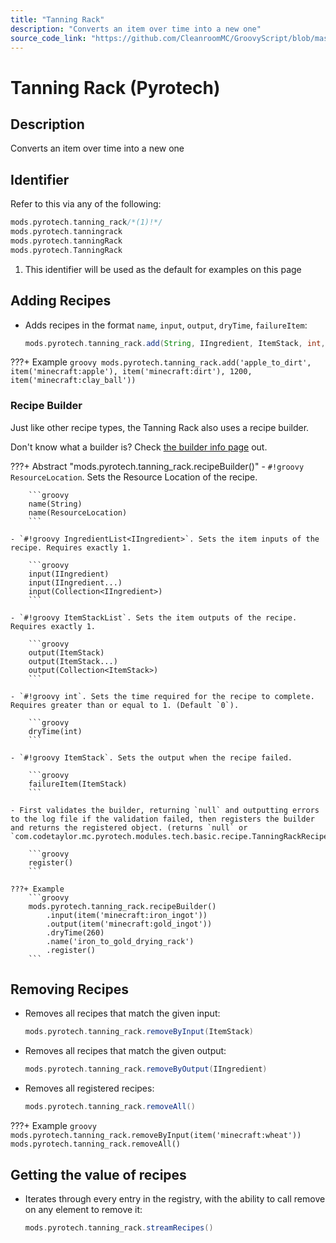 ```yaml
---
title: "Tanning Rack"
description: "Converts an item over time into a new one"
source_code_link: "https://github.com/CleanroomMC/GroovyScript/blob/master/src/main/java/com/cleanroommc/groovyscript/compat/mods/pyrotech/TanningRack.java"
---
```


# Tanning Rack (Pyrotech)

## Description

Converts an item over time into a new one

## Identifier

Refer to this via any of the following:

```groovy hl_lines="1"
mods.pyrotech.tanning_rack/*(1)!*/
mods.pyrotech.tanningrack
mods.pyrotech.tanningRack
mods.pyrotech.TanningRack
```

1. This identifier will be used as the default for examples on this page

## Adding Recipes

- Adds recipes in the format `name`, `input`, `output`, `dryTime`, `failureItem`:

    ```groovy
    mods.pyrotech.tanning_rack.add(String, IIngredient, ItemStack, int, ItemStack)
    ```

???+ Example
    ```groovy
    mods.pyrotech.tanning_rack.add('apple_to_dirt', item('minecraft:apple'), item('minecraft:dirt'), 1200, item('minecraft:clay_ball'))
    ```

### Recipe Builder

Just like other recipe types, the Tanning Rack also uses a recipe builder.

Don't know what a builder is? Check [the builder info page](../../../groovy/builder.md) out.

???+ Abstract "mods.pyrotech.tanning_rack.recipeBuilder()"
    - `#!groovy ResourceLocation`. Sets the Resource Location of the recipe.

        ```groovy
        name(String)
        name(ResourceLocation)
        ```

    - `#!groovy IngredientList<IIngredient>`. Sets the item inputs of the recipe. Requires exactly 1.

        ```groovy
        input(IIngredient)
        input(IIngredient...)
        input(Collection<IIngredient>)
        ```

    - `#!groovy ItemStackList`. Sets the item outputs of the recipe. Requires exactly 1.

        ```groovy
        output(ItemStack)
        output(ItemStack...)
        output(Collection<ItemStack>)
        ```

    - `#!groovy int`. Sets the time required for the recipe to complete. Requires greater than or equal to 1. (Default `0`).

        ```groovy
        dryTime(int)
        ```

    - `#!groovy ItemStack`. Sets the output when the recipe failed.

        ```groovy
        failureItem(ItemStack)
        ```

    - First validates the builder, returning `null` and outputting errors to the log file if the validation failed, then registers the builder and returns the registered object. (returns `null` or `com.codetaylor.mc.pyrotech.modules.tech.basic.recipe.TanningRackRecipe`).

        ```groovy
        register()
        ```

    ???+ Example
        ```groovy
        mods.pyrotech.tanning_rack.recipeBuilder()
            .input(item('minecraft:iron_ingot'))
            .output(item('minecraft:gold_ingot'))
            .dryTime(260)
            .name('iron_to_gold_drying_rack')
            .register()
        ```



## Removing Recipes

- Removes all recipes that match the given input:

    ```groovy
    mods.pyrotech.tanning_rack.removeByInput(ItemStack)
    ```

- Removes all recipes that match the given output:

    ```groovy
    mods.pyrotech.tanning_rack.removeByOutput(IIngredient)
    ```

- Removes all registered recipes:

    ```groovy
    mods.pyrotech.tanning_rack.removeAll()
    ```

???+ Example
    ```groovy
    mods.pyrotech.tanning_rack.removeByInput(item('minecraft:wheat'))
    mods.pyrotech.tanning_rack.removeAll()
    ```

## Getting the value of recipes

- Iterates through every entry in the registry, with the ability to call remove on any element to remove it:

    ```groovy
    mods.pyrotech.tanning_rack.streamRecipes()
    ```
